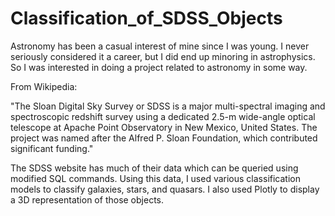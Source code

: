 # Classification_of_SDSS_Objects

Astronomy has been a casual interest of mine since I was young. I never seriously considered it a career, but I did end up minoring in astrophysics. So I was interested in doing a project related to astronomy in some way.

From Wikipedia:

"The Sloan Digital Sky Survey or SDSS is a major multi-spectral imaging and spectroscopic redshift survey using a dedicated 2.5-m wide-angle optical telescope at Apache Point Observatory in New Mexico, United States. The project was named after the Alfred P. Sloan Foundation, which contributed significant funding."


The SDSS website has much of their data which can be queried using modified SQL commands. Using this data, I used various classification models to classify galaxies, stars, and quasars. I also used Plotly to display a 3D representation of those objects. 
